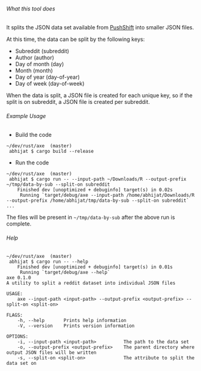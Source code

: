 ###### What this tool does

It splits the JSON data set available from [PushShift](https://pushshift.io/) into smaller JSON files.


At this time, the data can be split by the following keys:

* Subreddit (subreddit)
* Author (author)
* Day of month (day)
* Month (month)
* Day of year (day-of-year)
* Day of week (day-of-week)

When the data is split, a JSON file is created for each unique key, so if the split is on subreddit, a JSON file
is created per subreddit.

###### Example Usage

* Build the code
```shell script
~/dev/rust/axe  (master) 
 abhijat $ cargo build --release
```

* Run the code
```shell script
~/dev/rust/axe  (master) 
 abhijat $ cargo run -- --input-path ~/Downloads/R --output-prefix ~/tmp/data-by-sub --split-on subreddit
    Finished dev [unoptimized + debuginfo] target(s) in 0.02s
     Running `target/debug/axe --input-path /home/abhijat/Downloads/R --output-prefix /home/abhijat/tmp/data-by-sub --split-on subreddit`
...
```

The files will be present in `~/tmp/data-by-sub` after the above run is complete.


###### Help

```shell script
~/dev/rust/axe  (master) 
 abhijat $ cargo run -- --help
    Finished dev [unoptimized + debuginfo] target(s) in 0.01s
     Running `target/debug/axe --help`
axe 0.1.0
A utility to split a reddit dataset into individual JSON files

USAGE:
    axe --input-path <input-path> --output-prefix <output-prefix> --split-on <split-on>

FLAGS:
    -h, --help       Prints help information
    -V, --version    Prints version information

OPTIONS:
    -i, --input-path <input-path>          The path to the data set
    -o, --output-prefix <output-prefix>    The parent directory where output JSON files will be written
    -s, --split-on <split-on>              The attribute to split the data set on

```